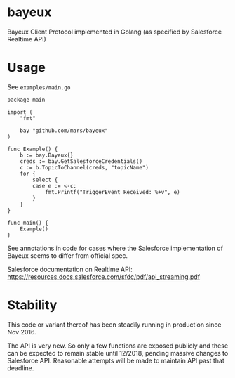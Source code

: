# bayeux
Bayeux Client Protocol implemented in Golang (as specified by Salesforce Realtime API)

# Usage
See `examples/main.go`
```golang
package main

import (
	"fmt"

	bay "github.com/mars/bayeux"
)

func Example() {
	b := bay.Bayeux{}
	creds := bay.GetSalesforceCredentials()
	c := b.TopicToChannel(creds, "topicName")
	for {
		select {
		case e := <-c:
			fmt.Printf("TriggerEvent Received: %+v", e)
		}
	}
}

func main() {
	Example()
}
```

See annotations in code for cases where the Salesforce implementation of Bayeux seems to differ from official spec.

Salesforce documentation on Realtime API: https://resources.docs.salesforce.com/sfdc/pdf/api_streaming.pdf

# Stability

This code or variant thereof has been steadily running in production since Nov 2016.

The API is very new. So only a few functions are exposed publicly and these can be expected to remain stable until 12/2018, pending massive changes to Salesforce API. Reasonable attempts will be made to maintain API past that deadline.
